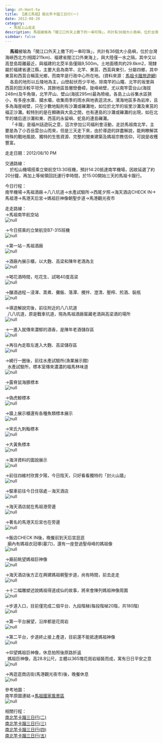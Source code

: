 ```yaml
---
lang: zh-Hant-tw
title: 【連江馬祖】南北竿卡蹓三日行(一)
date: 2012-08-20
category: 
  - 馬祖上山走走
description: 馬祖被喻為「閩江口外天上撒下的一串珍珠」，共計有36個大小島嶼，位於台灣海峽西北方(相距211km)、福建省閩江口外東海上，與大陸僅一水之隔，其中又以高登島距離最近，與福建的北茭半島僅隔9,500m。土地面積共約29.6km2，現隸屬於福建省連江縣，主要大島為南竿、北竿、東莒、西莒與東引，分屬四鄉，其中東莒和西莒合稱莒光鄉，而南竿是行政中心所在地。(資料來源：[馬祖卡蹓旅遊網](http://www.m-kaliu.com.tw/page.php?tmp=about-2)) 各島的地形以丘陵地為主，山巒起伏而少平地，除南竿的山隴、北竿的坂里與西莒的田沃較平坦外，其餘地區皆層巒疊嶂，陡峰峭壁，尤以南竿雲台山(海拔248m)及牛角嶺，北竿芹山、壁山(海拔295m)最為險峻。各島上山谷集水區狹小，有多座水庫、攔水壩，收集雨季的雨水與地表逕流水。濱海地區多為岩岸，且多為海崖峭壁，只在少數地點則有沙灘或礫灘地，如位於北竿的坂里沙灘及東莒的福正沙灘。較特別的是在顯礁與大島之間，也有連島的沙灘或礫灘的出現，如在北竿的塘后道沙灘和東、西莒的永留嶼、蛇島的連島礫灘。 「卡蹓」是福州話遊玩之意，這次參加公司福利會活動，走訪馬祖南北竿，主要是為了小百岳雲台山而來，但是三天走下來，由於導遊的詳盡解說，能夠瞭解其特殊的戰地風貌、獨特的生態資源、完整的閩東建築及媽祖宗教信仰，可說是收穫豐富。
sidebar: false
---
```


    **馬祖**被喻為「閩江口外天上撒下的一串珍珠」，共計有36個大小島嶼，位於台灣海峽西北方(相距211km)、福建省閩江口外東海上，與大陸僅一水之隔，其中又以高登島距離最近，與福建的北茭半島僅隔9,500m。土地面積共約29.6km2，現隸屬於福建省連江縣，主要大島為南竿、北竿、東莒、西莒與東引，分屬四鄉，其中東莒和西莒合稱莒光鄉，而南竿是行政中心所在地。(資料來源：[馬祖卡蹓旅遊網](http://www.m-kaliu.com.tw/page.php?tmp=about-2))  
    各島的地形以丘陵地為主，山巒起伏而少平地，除南竿的山隴、北竿的坂里與西莒的田沃較平坦外，其餘地區皆層巒疊嶂，陡峰峭壁，尤以南竿雲台山(海拔248m)及牛角嶺，北竿芹山、壁山(海拔295m)最為險峻。各島上山谷集水區狹小，有多座水庫、攔水壩，收集雨季的雨水與地表逕流水。濱海地區多為岩岸，且多為海崖峭壁，只在少數地點則有沙灘或礫灘地，如位於北竿的坂里沙灘及東莒的福正沙灘。較特別的是在顯礁與大島之間，也有連島的沙灘或礫灘的出現，如在北竿的塘后道沙灘和東、西莒的永留嶼、蛇島的連島礫灘。  
    「卡蹓」是福州話遊玩之意，這次參加公司福利會活動，走訪馬祖南北竿，主要是為了小百岳雲台山而來，但是三天走下來，由於導遊的詳盡解說，能夠瞭解其特殊的戰地風貌、獨特的生態資源、完整的閩東建築及媽祖宗教信仰，可說是收穫豐富。

走走日期：2012/08/10 PM

交通路線：  
    於松山機場搭乘立榮航空13:30班機，預計14:20抵達南竿機場，因故延遲了約20分鐘，再加上等候領回託運行李時間，於15:00開始三天的馬祖卡蹓行。

今日行程：  
南竿機場→馬祖酒廠→八八坑道→水產試驗所→西尾夕照→海天酒店CHECK IN→馬祖港→馬港天后宮→媽祖巨神像朝聖步道→馬港觀光夜市

走走路線：  
→馬祖南竿航空站  
![null](image/230713662_l.jpg)

→今日搭乘的立榮航空B7-315班機  
![null](image/230713673_l.jpg)

→第一站－馬祖酒廠  
![null](image/230713677_l.jpg)

→酒廠內展示櫃，以大麴、高梁和陳年老酒為主  
![null](image/230713678_l.jpg)

→喝花酒時間，吃花生、試喝40度高梁  
![null](image/230713681_l.jpg)

→釀酒過程－浸澤、蒸煮、攤飯、落潭、攪拌、澄清、壓榨、煎酒、裝瓶  
![null](image/230713685_l.jpg)

→導遊解說完後，前往附近的八八坑道  
  八八坑道，原是戰車坑道，現為馬祖酒廠窖藏老酒與高梁酒的場所  
![null](image/230713689_l.jpg)

→一進入就傳來濃郁的酒香，是陳年老酒儲存區  
![null](image/230713693_l.jpg)

→再往內走取左進入大麴、高梁儲存區  
![null](image/230713696_l.jpg)

→繞行一圈後，前往水產試驗所(漁業展示館)  
  水產試驗所，標本室傳來濃濃的福馬林味道  
![null](image/230713698_l.jpg)

→露脊鼠海豚標本  
![null](image/230713701_l.jpg)

→偽虎鯨標本  
![null](image/230713704_l.jpg)

→牆上展示櫃還有各種魚類標本展示  
![null](image/230713706_l.jpg)

→宋氏九刺鮨標本  
![null](image/230713707_l.jpg)

→大黃魚標本  
![null](image/230713710_l.jpg)

→海洋資料的圖說展示  
![null](image/230713711_l.jpg)

→前往四維村欣賞夕陽，今日陰天，只好看看獨特的「封火山牆」  
![null](image/230713715_l.jpg)

→驅車前往今日住宿處－海天酒店  
![null](image/230713741_l.jpg)

→海天酒店就在馬祖港旁邊  
![null](image/230713718_l.jpg)

→著名的馬港天后宮也在旁邊  
![null](image/230713717_l.jpg)

→飯店CHECK IN後，晚餐前到天后宮逛逛  
  廟內有媽祖衣冠塚(墓穴)，還有一座登過聖母峰的媽祖像  
![null](image/230713724_l.jpg)

→廟前眺望媽祖巨神像  
![null](image/230713727_l.jpg)

→海天酒店後方正在興建媽祖朝聖步道，尚有時間，前去走走  
![null](image/230713729_l.jpg)

→十二幅雕塑述說媽祖得道成仙的故事，將來會陳列媽祖神像周圍  
![null](image/230713731_l.jpg)

→步道入口，目前僅完成二個平台、九段階梯(每段階梯20階，共180階)  
![null](image/230713733_l.jpg)

→第一平台展望，沿岸都是花崗岩  
![null](image/230713734_l.jpg)

→第二平台，步道終止接上產道，目前還不能抵達媽祖神像  
![null](image/230713735_l.jpg)

→仰望媽祖巨神像，休息拍照後原路折返  
  媽祖巨神像，高28.8公尺，主體以365塊花崗岩組裝而成，寓有日日平安之意  
![null](image/230713739_l.jpg)

→再逛逛商店街(馬港觀光夜市)後，晚餐休息  
![null](image/230713744_l.jpg)

參考地圖：  
南竿原圖連結→[馬祖國家風景區](http://www.matsu-nsa.gov.tw/UserFiles/image/1/bigmap3.jpg)  
![null](image/230831811_l.jpg)  

相關行程：  
[南北竿卡蹓三日行(二)](http://blog.xuite.net/shiun101/1013399/62720149)  
[南北竿卡蹓三日行(三)](http://blog.xuite.net/shiun101/1013399/62737345)  
[南北竿卡蹓三日行(四)](http://blog.xuite.net/shiun101/1013399/62753727)  
[南北竿卡蹓三日行(五)](http://blog.xuite.net/shiun101/1013399/62772030)